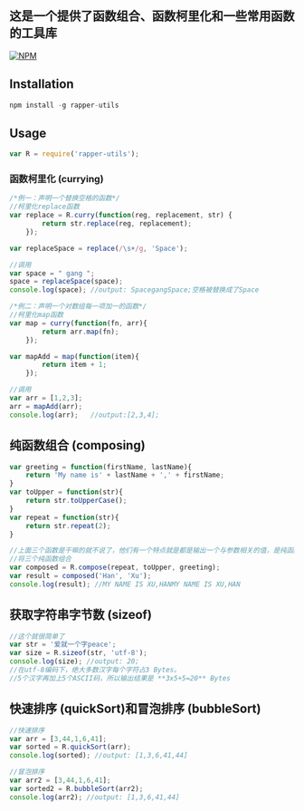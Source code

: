 ## 这是一个提供了函数组合、函数柯里化和一些常用函数的工具库

[![NPM](https://nodei.co/npm/rapper-utils.png?downloads=true&downloadRank=true&stars=true)](https://nodei.co/npm/rapper-utils/)

## Installation
```javascript
npm install -g rapper-utils
```

## Usage
```javascript
var R = require('rapper-utils');
```

### 函数柯里化 (currying)
```javascript
/*例一：声明一个替换空格的函数*/
//柯里化replace函数
var replace = R.curry(function(reg, replacement, str) {
    	return str.replace(reg, replacement);
	});

var replaceSpace = replace(/\s+/g, 'Space');

//调用
var space = " gang ";
space = replaceSpace(space);
console.log(space); //output: SpacegangSpace;空格被替换成了Space

/*例二：声明一个对数组每一项加一的函数*/
//柯里化map函数
var map = curry(function(fn, arr){
		return arr.map(fn);
	});

var mapAdd = map(function(item){
		return item + 1;
	});

//调用
var arr = [1,2,3];
arr = mapAdd(arr);
console.log(arr);	//output:[2,3,4];
```

## 纯函数组合 (composing)
```javascript
var greeting = function(firstName, lastName){
	return 'My name is' + lastName + ',' + firstName;
}
var toUpper = function(str){
	return str.toUpperCase();
}
var repeat = function(str){
	return str.repeat(2);
}

//上面三个函数是干嘛的就不说了，他们有一个特点就是都是输出一个与参数相关的值，是纯函数
//将三个纯函数组合
var composed = R.compose(repeat, toUpper, greeting);
var result = composed('Han', 'Xu');
console.log(result); //MY NAME IS XU,HANMY NAME IS XU,HAN
```

## 获取字符串字节数 (sizeof)
```javascript
//这个就很简单了
var str = '爱就一个字peace';
var size = R.sizeof(str, 'utf-8');
console.log(size); //output: 20;
//在utf-8编码下，绝大多数汉字每个字符占3 Bytes。
//5个汉字再加上5个ASCII码，所以输出结果是 **3x5+5=20** Bytes 
```

## 快速排序 (quickSort)和冒泡排序 (bubbleSort)
```javascript
//快速排序
var arr = [3,44,1,6,41];
var sorted = R.quickSort(arr);
console.log(sorted); //output: [1,3,6,41,44]

//冒泡排序
var arr2 = [3,44,1,6,41];
var sorted2 = R.bubbleSort(arr2);
console.log(arr2); //output: [1,3,6,41,44]
```